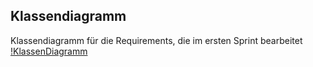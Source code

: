 ## Klassendiagramm
Klassendiagramm für die Requirements, die im ersten Sprint bearbeitet 
[!KlassenDiagramm](docs/referenziert/KlassenDiagramm.png)
